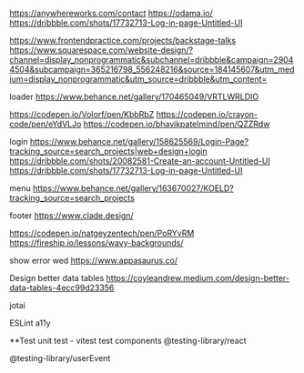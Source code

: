https://anywhereworks.com/contact
https://odama.io/
https://dribbble.com/shots/17732713-Log-in-page-Untitled-UI

https://www.frontendpractice.com/projects/backstage-talks
https://www.squarespace.com/website-design/?channel=display_nonprogrammatic&subchannel=dribbble&campaign=29044504&subcampaign=365216798_556248216&source=184145607&utm_medium=display_nonprogrammatic&utm_source=dribbble&utm_content=

loader
https://www.behance.net/gallery/170465049/VRTLWRLDIO

https://codepen.io/Volorf/pen/KbbRbZ
https://codepen.io/crayon-code/pen/eYdVLJo
https://codepen.io/bhavikpatelmind/pen/QZZRdw

login
https://www.behance.net/gallery/158625569/Login-Page?tracking_source=search_projects|web+design+login
https://dribbble.com/shots/20082581-Create-an-account-Untitled-UI
https://dribbble.com/shots/17732713-Log-in-page-Untitled-UI

menu
https://www.behance.net/gallery/163670027/KOELD?tracking_source=search_projects

footer
https://www.clade.design/

https://codepen.io/natgeyzentech/pen/PoRYvRM
https://fireship.io/lessons/wavy-backgrounds/

show error wed  https://www.appasaurus.co/

Design better data tables
https://coyleandrew.medium.com/design-better-data-tables-4ecc99d23356

jotai

ESLint a11y

**Test
unit test - vitest
test components @testing-library/react

@testing-library/userEvent